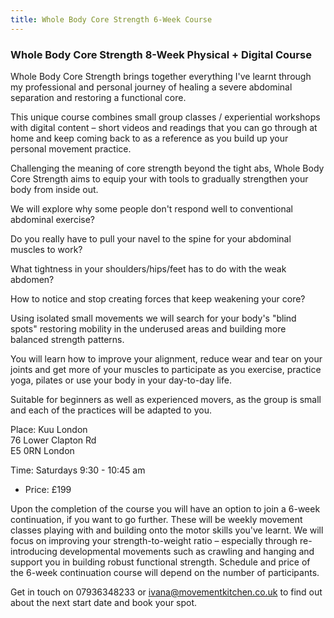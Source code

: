 ```yaml
---
title: Whole Body Core Strength 6-Week Course
---
```


### Whole Body Core Strength 8-Week Physical + Digital Course

Whole Body Core Strength brings together everything I've learnt through my
professional and personal journey of healing a severe abdominal separation and
restoring a functional core.

This unique course combines small group classes / experiential workshops with
digital content – short videos and readings that you can go through at home and
keep coming back to as a reference as you build up your personal movement
practice.

Challenging the meaning of core strength beyond the tight abs, Whole Body Core
Strength aims to equip your with tools to gradually strengthen your body from
inside out.

We will explore why some people don't respond well to conventional abdominal
exercise?

Do you really have to pull your navel to the spine for your abdominal muscles to
work?

What tightness in your shoulders/hips/feet has to do with the weak abdomen?

How to notice and stop creating forces that keep weakening your core?

Using isolated small movements we will search for your body's "blind spots"
restoring mobility in the underused areas and building more balanced strength
patterns.

You will learn how to improve your alignment, reduce wear and tear on your
joints and get more of your muscles to participate as you exercise, practice
yoga, pilates or use your body in your day-to-day life.

Suitable for beginners as well as experienced movers, as the group is small and
each of the practices will be adapted to you.

Place: Kuu London  
76 Lower Clapton Rd  
E5 0RN London

Time: Saturdays 9:30 - 10:45 am

* Price: £199

Upon the completion of the course you will have an option to join a 6-week
continuation, if you want to go further. These will be weekly movement classes
playing with and building onto the motor skills you've learnt. We will focus on
improving your strength-to-weight ratio – especially through re-introducing
developmental movements such as crawling and hanging and support you in building
robust functional strength. Schedule and price of the 6-week continuation course
will depend on the number of participants.

Get in touch on 07936348233 or ivana@movementkitchen.co.uk to find out about the
next start date and book your spot.
